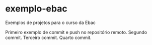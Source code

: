 # exemplo-ebac
Exemplos de projetos para o curso da Ebac

Primeiro exemplo de commit e push no repositório remoto.
Segundo commit.
Terceiro commit.
Quarto commit.